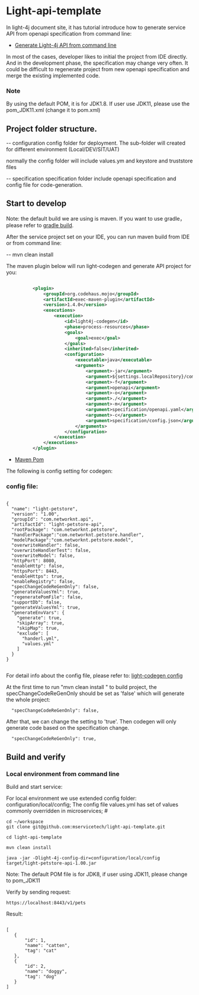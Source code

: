 # Light-api-template

In light-4j document site, it has tutorial introduce how to generate service API from openapi specification from command line:

- [Generate Light-4j API from command line](https://www.networknt.com/tool/light-codegen/openapi-generator/)


In most of the cases, developer likes to initial the project from IDE directly. And in the development phase, the specification may change very often. It could be
difficult to regenerate project from new openapi specification and merge the existing implemented code.


### Note

By using the default POM, it is for JDK1.8. If user use JDK11, please use the pom_JDK11.xml (change it to pom.xml)


##  Project folder structure.

-- configuration     config folder for deployment. The sub-folder will created for different environment (Local/DEV/SIT/UAT)


normally the config folder will include values.ym and keystore and truststore files



-- specification    specification folder include openapi specification and config file for code-generation.


##  Start to develop

Note: the default build we are using is maven. If you want to use gradle， please refer to [gradle build](docs/README.md).

After the service project set on your IDE, you can run maven build from IDE or from command line:

 -- mvn clean install

The maven plugin below will run light-codegen and generate API project for you:


  ```xml

            <plugin>
                <groupId>org.codehaus.mojo</groupId>
                <artifactId>exec-maven-plugin</artifactId>
                <version>1.4.0</version>
                <executions>
                    <execution>
                        <id>light4j-codegen</id>
                        <phase>process-resources</phase>
                        <goals>
                            <goal>exec</goal>
                        </goals>
                        <inherited>false</inherited>
                        <configuration>
                            <executable>java</executable>
                            <arguments>
                                <argument>-jar</argument>
                                <argument>${settings.localRepository}/com/networknt/codegen-cli/${version.light-4j}/codegen-cli-${version.light-4j}.jar</argument>
                                <argument>-f</argument>
                                <argument>openapi</argument>
                                <argument>-o</argument>
                                <argument>./</argument>
                                <argument>-m</argument>
                                <argument>specification/openapi.yaml</argument>
                                <argument>-c</argument>
                                <argument>specification/config.json</argument>
                            </arguments>
                        </configuration>
                    </execution>
                </executions>
            </plugin>

  ```

  - [Maven Pom](https://github.com/mservicetech/light-api-template/blob/master/pom.xml)



The following is config setting for codegen:

### config file:


 ```

 {
   "name": "light-petstore",
   "version": "1.00",
   "groupId": "com.networknt.api",
   "artifactId": "light-petstore-api",
   "rootPackage": "com.networknt.petstore",
   "handlerPackage":"com.networknt.petstore.handler",
   "modelPackage":"com.networknt.petstore.model",
   "overwriteHandler": false,
   "overwriteHandlerTest": false,
   "overwriteModel": false,
   "httpPort": 8080,
   "enableHttp": false,
   "httpsPort": 8443,
   "enableHttps": true,
   "enableRegistry": false,
   "specChangeCodeReGenOnly": false,
   "generateValuesYml": true,
   "regeneratePomFile": false,
   "supportDb": false,
   "generateValuesYml": true,
   "generateEnvVars": {
     "generate": true,
     "skipArray": true,
     "skipMap": true,
     "exclude": [
       "handerl.yml",
       "values.yml"
     ]
   }
 }


 ```

For detail info about the config file, please refer to: [light-codegen config](https://www.networknt.com/references/light-codegen/openapi-kotlin-generator/)



At the first time to run "mvn clean install " to build project, the specChangeCodeReGenOnly should be set as 'false' which will generate the whole project:

 ```
   "specChangeCodeReGenOnly": false,
 ```

After that, we can change the setting to 'true'. Then codegen will only generate code based on the specification change.


 ```
   "specChangeCodeReGenOnly": true,
 ```



## Build and verify

 ### Local environment from command line

 Build and start service:

 For local environment we use extended config folder: configuration/local/config;  The config file values.yml has set of values commonly overridden in microservices;
                                                                                           #


 ```
cd ~/workspace
git clone git@github.com:mservicetech/light-api-template.git

cd light-api-template

 mvn clean install

java -jar -Dlight-4j-config-dir=configuration/local/config  target/light-petstore-api-1.00.jar

 ```

Note: The default POM file is for JDK8, if user using JDK11, please change to pom_JDK11



 Verify by sending request:

  ```
  https://localhost:8443/v1/pets

  ```

Result:

 ```

[
    {
        "id": 1,
        "name": "catten",
        "tag": "cat"
    },
    {
        "id": 2,
        "name": "doggy",
        "tag": "dog"
    }
]

 ```

